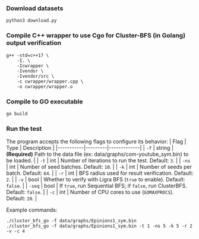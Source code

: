 ### Download datasets
```
python3 download.py
```

### Compile C++ wrapper to use Cgo for Cluster-BFS (in Golang) output verification
```
g++ -std=c++17 \
    -I. \
    -Icwrapper \
    -Ivendor \
    -Ivendor/src \
    -c cwrapper/wrapper.cpp \
    -o cwrapper/wrapper.o
```

### Compile to GO executable
```
go build
```

### Run the test
The program accepts the following flags to configure its behavior:
| Flag      | Type    | Description |
|-----------|---------|-------------|
| `-f`      | string  | **(Required)** Path to the data file (ex: data/graphs/com-youtube_sym.bin) to be loaded. |
| `-t`      | int     | Number of iterations to run the test. Default: `3`. |
| `-ns`     | int     | Number of seed batches. Default: `10`. |
| `-k`      | int     | Number of seeds per batch. Default: `64`. |
| `-r`      | int     | BFS radius used for result verification. Default: `2`. |
| `-v`      | bool    | Whether to verify with Ligra BFS (`true` to enable). Default: `false`. |
| `-seq`    | bool    | If `true`, run Sequential BFS; if `false`, run ClusterBFS. Default: `false`. |
| `-c`      | int     | Number of CPU cores to use (`GOMAXPROCS`). Default: `20`. |

Example commands:
```
./cluster_bfs_go -f data/graphs/Epinions1_sym.bin
./cluster_bfs_go -f data/graphs/Epinions1_sym.bin -t 1 -ns 5 -k 5 -r 2 -v -c 4
```

